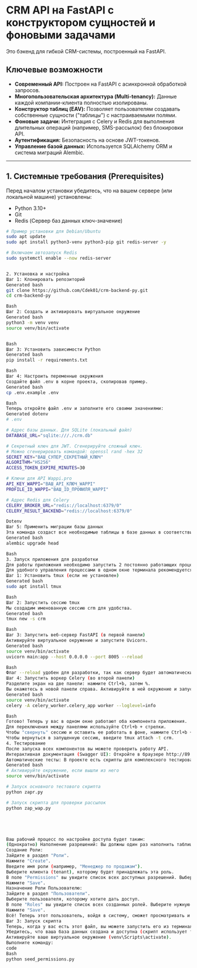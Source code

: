 # CRM API на FastAPI с конструктором сущностей и фоновыми задачами

Это бэкенд для гибкой CRM-системы, построенный на FastAPI.

## Ключевые возможности

*   **Современный API:** Построен на FastAPI с асинхронной обработкой запросов.
*   **Многопользовательская архитектура (Multi-tenancy):** Данные каждой компании-клиента полностью изолированы.
*   **Конструктор таблиц (EAV):** Позволяет пользователям создавать собственные сущности ("таблицы") с настраиваемыми полями.
*   **Фоновые задачи:** Интеграция с Celery и Redis для выполнения длительных операций (например, SMS-рассылок) без блокировки API.
*   **Аутентификация:** Безопасность на основе JWT-токенов.
*   **Управление базой данных:** Используется SQLAlchemy ORM и система миграций Alembic.

---

## 1. Системные требования (Prerequisites)

Перед началом установки убедитесь, что на вашем сервере (или локальной машине) установлены:

*   Python 3.10+
*   Git
*   Redis (Сервер баз данных ключ-значение)

```bash
# Пример установки для Debian/Ubuntu
sudo apt update
sudo apt install python3-venv python3-pip git redis-server -y

# Включаем автозапуск Redis
sudo systemctl enable --now redis-server


2. Установка и настройка
Шаг 1: Клонировать репозиторий
Generated bash
git clone https://github.com/Cdek01/crm-backend-py.git
cd crm-backend-py

Bash
Шаг 2: Создать и активировать виртуальное окружение
Generated bash
python3 -m venv venv
source venv/bin/activate


Bash
Шаг 3: Установить зависимости Python
Generated bash
pip install -r requirements.txt

Bash
Шаг 4: Настроить переменные окружения
Создайте файл .env в корне проекта, скопировав пример.
Generated bash
cp .env.example .env

Bash
Теперь откройте файл .env и заполните его своими значениями:
Generated dotenv
# .env

# Адрес базы данных. Для SQLite (локальный файл)
DATABASE_URL="sqlite:///./crm.db"

# Секретный ключ для JWT. Сгенерируйте сложный ключ.
# Можно сгенерировать командой: openssl rand -hex 32
SECRET_KEY="ВАШ_СУПЕР_СЕКРЕТНЫЙ_КЛЮЧ"
ALGORITHM="HS256"
ACCESS_TOKEN_EXPIRE_MINUTES=30

# Ключи для API Wappi.pro
API_KEY_WAPPI="ВАШ_API_КЛЮЧ_WAPPI"
PROFILE_ID_WAPPI="ВАШ_ID_ПРОФИЛЯ_WAPPI"

# Адрес Redis для Celery
CELERY_BROKER_URL="redis://localhost:6379/0"
CELERY_RESULT_BACKEND="redis://localhost:6379/0"

Dotenv
Шаг 5: Применить миграции базы данных
Эта команда создаст все необходимые таблицы в базе данных в соответствии с моделями.
Generated bash
alembic upgrade head

Bash
3. Запуск приложения для разработки
Для работы приложения необходимо запустить 2 постоянно работающих процесса: веб-сервер FastAPI и воркер Celery. Redis должен быть уже запущен как системный сервис.
Для удобного управления процессами в одном окне терминала рекомендуется использовать tmux.
Шаг 1: Установить tmux (если не установлен)
Generated bash
sudo apt install tmux

Bash
Шаг 2: Запустить сессию tmux
Мы создадим именованную сессию crm для удобства.
Generated bash
tmux new -s crm

Bash
Шаг 3: Запустить веб-сервер FastAPI (в первой панели)
Активируйте виртуальное окружение и запустите Uvicorn.
Generated bash
source venv/bin/activate
uvicorn main:app --host 0.0.0.0 --port 8005 --reload

Bash
Флаг --reload удобен для разработки, так как сервер будет автоматически перезапускаться при изменении кода.
Шаг 4: Запустить воркер Celery (во второй панели)
Разделите экран на две панели: нажмите Ctrl+b, затем %.
Вы окажетесь в новой панели справа. Активируйте в ней окружение и запустите воркер:
Generated bash
source venv/bin/activate
celery -A celery_worker.celery_app worker --loglevel=info

Bash
Готово! Теперь у вас в одном окне работают оба компонента приложения.
Для переключения между панелями используйте Ctrl+b + стрелки.
Чтобы "свернуть" сессию и оставить ее работать в фоне, нажмите Ctrl+b + d.
Чтобы вернуться в запущенную сессию, введите tmux attach -t crm.
4. Тестирование
После запуска всех компонентов вы можете проверить работу API.
Интерактивная документация (Swagger UI): Откройте в браузере http://89.111.169.47:8005/docs.
Автоматические тесты: В проекте есть скрипты для комплексного тестирования эндпоинтов. Запустите их из корня проекта:
Generated bash
# Активируйте окружение, если вышли из него
source venv/bin/activate

# Запуск основного тестового скрипта
python zapr.py

# Запуск скрипта для проверки рассылок
python zap_wap.py





Ваш рабочий процесс по настройке доступа будет таким:
(Однократно) Наполнение разрешений: Вы должны один раз наполнить таблицу permissions всеми возможными правами (leads:view, leads:edit и т.д.). Это можно сделать SQL-скриптом или Python-скриптом. Без этого список разрешений будет пуст.
Создание Роли:
Зайдите в раздел "Роли".
Нажмите "Create".
Введите имя роли (например, "Менеджер по продажам").
Выберите клиента (tenant), которому будет принадлежать эта роль.
В поле "Permissions" вы увидите список всех доступных разрешений. Выберите нужные (например, зажмите Ctrl и кликните на leads:view, leads:create, individuals:view).
Нажмите "Save".
Назначение Роли Пользователю:
Зайдите в раздел "Пользователи".
Выберите пользователя, которому хотите дать доступ.
В поле "Roles" вы увидите список всех созданных ролей. Выберите нужную роль ("Менеджер по продажам").
Нажмите "Save".
Всё! Теперь этот пользователь, войдя в систему, сможет просматривать и создавать лиды, но не сможет их редактировать или удалять, потому что у него есть только те права, которые вы определили для его роли.
Шаг 3: Запуск скрипта
Теперь, когда у вас есть этот файл, вы можете запустить его из терминала.
Убедитесь, что ваша база данных создана и доступна (скрипт использует те же настройки из .env, что и основное приложение).
Активируйте ваше виртуальное окружение (venv\Scripts\activate).
Выполните команду:
code
Bash
python seed_permissions.py